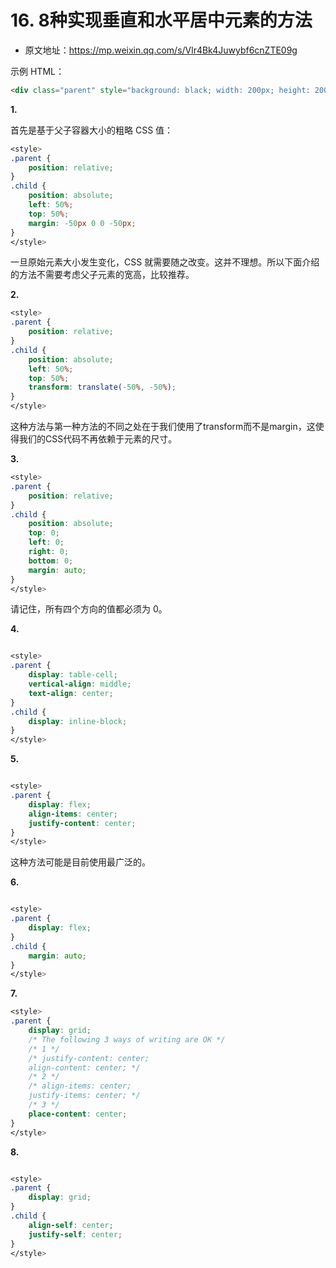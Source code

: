 # 16. 8种实现垂直和水平居中元素的方法

- 原文地址：https://mp.weixin.qq.com/s/Vlr4Bk4Juwybf6cnZTE09g



示例 HTML：

```html
<div class="parent" style="background: black; width: 200px; height: 200px">  <div class="child" style="background: red; width: 100px; height: 100px"></div></div>
```

**1.**

首先是基于父子容器大小的粗略 CSS 值：

```css
<style>
.parent {
    position: relative;
}
.child {
    position: absolute;
    left: 50%;
    top: 50%;
    margin: -50px 0 0 -50px;
}
</style>
```

一旦原始元素大小发生变化，CSS 就需要随之改变。这并不理想。所以下面介绍的方法不需要考虑父子元素的宽高，比较推荐。

**2.**

```css
<style>
.parent {
    position: relative;
}
.child {
    position: absolute;
    left: 50%;
    top: 50%;
    transform: translate(-50%, -50%);
}
</style>
```

这种方法与第一种方法的不同之处在于我们使用了transform而不是margin，这使得我们的CSS代码不再依赖于元素的尺寸。

**3.**

```css
<style>
.parent {
    position: relative;
}
.child {
    position: absolute;
    top: 0;
    left: 0;
    right: 0;
    bottom: 0;
    margin: auto;
}
</style>
```

请记住，所有四个方向的值都必须为 0。

**4.**

```css

<style>
.parent {
    display: table-cell;
    vertical-align: middle;
    text-align: center;
}
.child {
    display: inline-block;
}
</style>
```

**5.**

```css

<style>
.parent {
    display: flex;
    align-items: center;
    justify-content: center;
}
</style>
```

这种方法可能是目前使用最广泛的。

**6.**

```css

<style>
.parent {
    display: flex;
}
.child {
    margin: auto;
}
</style>
```

**7.**

```css
<style>
.parent {
    display: grid;
    /* The following 3 ways of writing are OK */
    /* 1 */
    /* justify-content: center;
    align-content: center; */
    /* 2 */
    /* align-items: center;
    justify-items: center; */
    /* 3 */
    place-content: center;
}
</style>
```

**8.**

```css

<style>
.parent {
    display: grid;
}
.child {
    align-self: center;
    justify-self: center;
}
</style>
```

